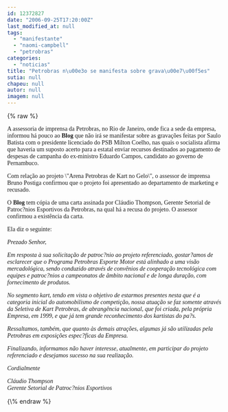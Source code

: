 ```yaml
---
id: 12372827
date: "2006-09-25T17:20:00Z"
last_modified_at: null
tags:
  - "manifestante"
  - "naomi-campbell"
  - "petrobras"
categories:
  - "noticias"
title: "Petrobras n\u00e3o se manifesta sobre grava\u00e7\u00f5es"
sutia: null
chapeu: null
autor: null
imagem: null
---
```

{\% raw %}
<p><P><FONT face=Verdana>A assessoria de imprensa da Petrobras, no Rio de Janeiro, onde fica a sede da empresa, informou há pouco ao <STRONG>Blog</STRONG> que não irá se manifestar sobre as gravações feitas por Saulo Batista com o presidente licenciado do PSB Milton Coelho, nas quais o socialista afirma que haveria um suposto acerto para a estatal enviar recursos destinados ao pagamento de despesas de campanha do ex-ministro Eduardo Campos, candidato ao governo de Pernambuco.</FONT></P></p>
<p><P><FONT face=Verdana>Com relação ao projeto \"Arena Petrobras de Kart no Gelo\", o assessor de imprensa Bruno Postiga confirmou que o projeto foi apresentado ao departamento de marketing e recusado.</FONT></P></p>
<p><P><FONT face=Verdana>O <STRONG>Blog</STRONG> tem cópia de uma carta assinada por Cláudio Thompson, Gerente Setorial de Patroc?nios Esportivos da Petrobras, na qual há a recusa do projeto. O assessor confirmou a existência da carta.</FONT></P></p>
<p><P><FONT face=Verdana>Ela diz o seguinte:</FONT></P></p>
<p><P><FONT face=Verdana><EM>Prezado Senhor,</EM></FONT></P></p>
<p><P><FONT face=Verdana><EM>Em resposta à sua solicitação de patroc?nio ao projeto referenciado, gostar?amos de esclarecer que o Programa Petrobras Esporte Motor está alinhado a uma visão mercadológica, sendo conduzido através de convênios de cooperação tecnológica com equipes e patroc?nios a campeonatos de âmbito nacional e de longa duração, com fornecimento de produtos.</EM></FONT></P></p>
<p><P><FONT face=Verdana><EM>No segmento kart, tendo em vista o objetivo de estarmos presentes nesta que é a categoria inicial do automobilismo de competição, nossa atuação se faz somente através da Seletiva de Kart Petrobras, de abrangência nacional, que foi criada, pela própria Empresa, em 1999, e que já tem grande reconhecimento dos kartistas do pa?s.</EM></FONT></P></p>
<p><P><FONT face=Verdana><EM>Ressaltamos, também, que quanto às demais atrações, algumas já são utilizadas pela Petrobras em exposições espec?ficas da Empresa.</EM></FONT></P></p>
<p><P><FONT face=Verdana><EM>Finalizando, informamos não haver interesse, atualmente, em participar do projeto referenciado e desejamos sucesso na sua realização.</EM></FONT></P></p>
<p><P><FONT face=Verdana><EM>Cordialmente</EM></FONT></P></p>
<p><P><FONT face=Verdana><EM>Cláudio Thompson<BR></EM></FONT><FONT face=Verdana><EM>Gerente Setorial de Patroc?nios Esportivos</EM></FONT></P> </p>
{\% endraw %}
